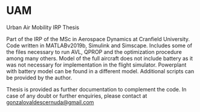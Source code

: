 # UAM
Urban Air Mobility IRP Thesis

Part of the IRP of the MSc in Aerospace Dynamics at Cranfield University. Code written in MATLABv2019b, Simulink and Simscape.
Includes some of the files necessary to run AVL, QPROP and the optimization procedure among many others. Model of the full aircraft does not include battery as it was not necessary for implementation in the flight simulator. Powerplant with battery model can be found in a different model. Additional scripts can be provided by the author. 

Thesis is provided as further documentation to complement the code. In case of any doubt or further enquiries, please contact at gonzalovaldescernuda@gmail.com 
